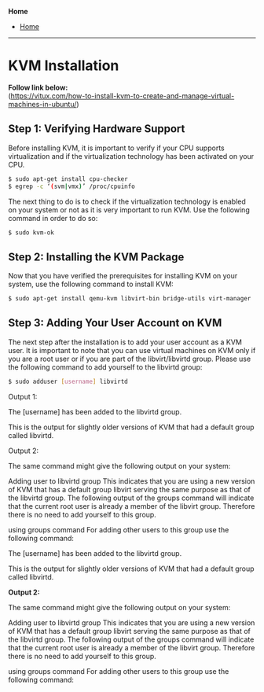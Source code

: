 **Home**
- [Home](../index.md)
---

# KVM Installation
**Follow link below:**  
(https://vitux.com/how-to-install-kvm-to-create-and-manage-virtual-machines-in-ubuntu/)
## Step 1: Verifying Hardware Support  
Before installing KVM, it is important to verify if your CPU supports virtualization and if the virtualization technology has been activated on your CPU.  
```bash
$ sudo apt-get install cpu-checker
$ egrep -c ‘(svm|vmx)’ /proc/cpuinfo
```  
The next thing to do is to check if the virtualization technology is enabled on your system or not as it is very important to run KVM. Use the following command in order to do so:
```bash
$ sudo kvm-ok
```
## Step 2: Installing the KVM Package
Now that you have verified the prerequisites for installing KVM on your system, use the following command to install KVM:
```bash
$ sudo apt-get install qemu-kvm libvirt-bin bridge-utils virt-manager
```

## Step 3: Adding Your User Account on KVM
The next step after the installation is to add your user account as a KVM user. It is important to note that you can use virtual machines on KVM only if you are a root user or if you are part of the libvirt/libvirtd group. Please use the following command to add yourself to the libvirtd group:
```bash
$ sudo adduser [username] libvirtd
```

Output 1:

The [username] has been added to the libvirtd group.

This is the output for slightly older versions of KVM that had a default group called libvirtd.

Output 2:

The same command might give the following output on your system:

Adding user to libvirtd group
This indicates that you are using a new version of KVM that has a default group libvirt serving the same purpose as that of the libvirtd group. The following output of the groups command will indicate that the current root user is already a member of the libvirt group. Therefore there is no need to add yourself to this group.

using groups command
For adding other users to this group use the following command:


The [username] has been added to the libvirtd group.

This is the output for slightly older versions of KVM that had a default group called libvirtd.

**Output 2:**

The same command might give the following output on your system:

Adding user to libvirtd group
This indicates that you are using a new version of KVM that has a default group libvirt serving the same purpose as that of the libvirtd group. The following output of the groups command will indicate that the current root user is already a member of the libvirt group. Therefore there is no need to add yourself to this group.

using groups command
For adding other users to this group use the following command:




